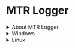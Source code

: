 # MTR Logger
<details>
  <summary>About MTR Logger</summary>
  Test
</details>
<details>
  <summary>Windows</summary>
  Test
</details>

<details>
  <summary>Linux</summary>
  Test
</details>
